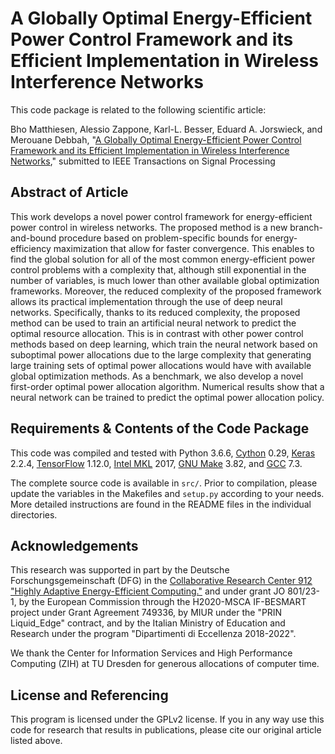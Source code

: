 A Globally Optimal Energy-Efficient Power Control Framework and its Efficient Implementation in Wireless Interference Networks
==================

This code package is related to the following scientific article:

Bho Matthiesen, Alessio Zappone, Karl-L. Besser, Eduard A. Jorswieck, and Merouane Debbah, "[A Globally Optimal Energy-Efficient Power Control Framework and its Efficient Implementation in Wireless Interference Networks](https://arxiv.org/abs/1812.06920)," submitted to IEEE Transactions on Signal Processing


## Abstract of Article

This work develops a novel power control framework for energy-efficient power control in wireless networks. The proposed method is a new branch-and-bound procedure based on problem-specific bounds for energy-efficiency maximization that allow for faster convergence. This enables to find the global solution for all of the most common energy-efficient power control problems with a complexity that, although still exponential in the number of variables, is much lower than other available global optimization frameworks. Moreover, the reduced complexity of the proposed framework allows its practical implementation through the use of deep neural networks. Specifically, thanks to its reduced complexity, the proposed method can be used to train an artificial neural network to predict the optimal resource allocation. This is in contrast with other power control methods based on deep learning, which train the neural network based on suboptimal power allocations due to the large complexity that generating large training sets of optimal power allocations would have with available global optimization methods. As a benchmark, we also develop a novel first-order optimal power allocation algorithm. Numerical results show that a neural network can be trained to predict the optimal power allocation policy.

## Requirements & Contents of the Code Package

This code was compiled and tested with Python 3.6.6, [Cython](https://cython.org/) 0.29, [Keras](http://keras.io) 2.2.4, [TensorFlow](https://www.tensorflow.org/) 1.12.0, [Intel MKL](https://software.intel.com/mkl) 2017, [GNU Make](https://www.gnu.org/software/make/) 3.82, and [GCC](https://www.gnu.org/software/gcc/) 7.3.

The complete source code is available in `src/`. Prior to compilation, please update the variables in the Makefiles and `setup.py` according to your needs. More detailed instructions are found in the README files in the individual directories.


## Acknowledgements

This research was supported in part by the Deutsche Forschungsgemeinschaft (DFG) in the [Collaborative Research Center 912 "Highly Adaptive Energy-Efficient Computing."](https://tu-dresden.de/ing/forschung/sfb912) and under grant JO 801/23-1, by the European Commission through the H2020-MSCA IF-BESMART project under Grant Agreement 749336, by MIUR under the "PRIN Liquid_Edge" contract, and by the Italian Ministry of Education and Research under the program "Dipartimenti di Eccellenza 2018-2022".

We thank the Center for Information Services and High Performance Computing (ZIH) at TU Dresden for generous allocations of computer time.


## License and Referencing

This program is licensed under the GPLv2 license. If you in any way use this code for research that results in publications, please cite our original article listed above.

